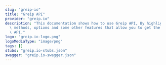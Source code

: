 ```yaml
---
slug: "greip-io"
title: "Greip API"
provider: "greip.io"
description: "This documentation shows how to use Greip API, By highlighting the API\
  \ methods, options and some other features that allow you to get the most of this\
  \ API."
logo: "greip.io-logo.png"
logoMediaType: "image/png"
tags: []
stubs: "greip.io-stubs.json"
swagger: "greip.io-swagger.json"
---
```

